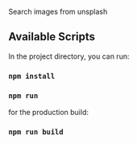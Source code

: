 Search images from unsplash

## Available Scripts

In the project directory, you can run:

### `npm install`
### `npm run`

for the production build:
### `npm run build`
